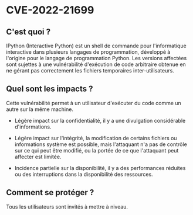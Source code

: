 # CVE-2022-21699

## C'est quoi ?

IPython (Interactive Python) est un shell de commande pour l'informatique interactive dans plusieurs langages de programmation, développé à l'origine pour le langage de programmation Python. 
Les versions affectées sont sujettes à une vulnérabilité d'exécution de code arbitraire obtenue en ne gérant pas correctement les fichiers temporaires inter-utilisateurs. 


## Quel sont les impacts ?
Cette vulnérabilité permet à un utilisateur d'exécuter du code comme un autre sur la même machine. 
- Légère impact sur la confidentialité, il y a une divulgation considérable d'informations.
 
 - Légère impact sur l'intégrité, la modification de certains fichiers ou informations système est possible, mais l'attaquant n'a pas de contrôle sur ce qui peut être modifié, ou la portée de ce que l'attaquant peut affecter est limitée.

 - Incidence partielle sur la disponibilité, il y a des performances réduites ou des interruptions dans la disponibilité des ressources.


## Comment se protéger ?
Tous les utilisateurs sont invités à mettre à niveau.



